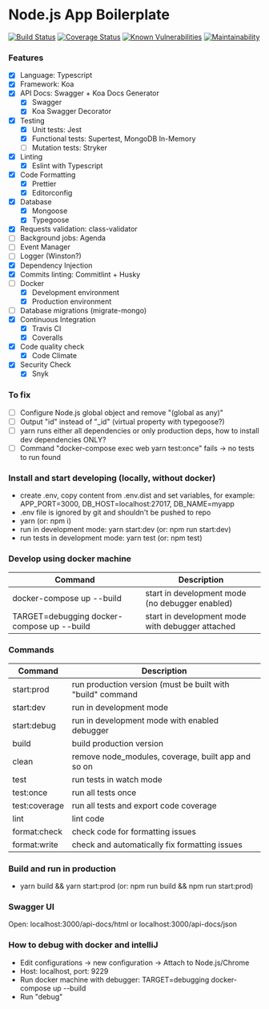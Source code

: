 # Node.js App Boilerplate

[![Build Status](https://travis-ci.org/kryz81/koa-ts-boilerplate.svg?branch=master)](https://travis-ci.org/kryz81/koa-ts-boilerplate.svg?branch=master)
[![Coverage Status](https://coveralls.io/repos/github/kryz81/koa-ts-boilerplate/badge.svg)](https://coveralls.io/github/kryz81/koa-ts-boilerplate)
[![Known Vulnerabilities](https://snyk.io/test/github/kryz81/koa-ts-boilerplate/badge.svg?targetFile=package.json)](https://snyk.io/test/github/kryz81/koa-ts-boilerplate?targetFile=package.json)
[![Maintainability](https://api.codeclimate.com/v1/badges/8d8e2c9b9ef9ad495e72/maintainability)](https://codeclimate.com/github/kryz81/koa-ts-boilerplate/maintainability)

### Features

- [x] Language: Typescript
- [x] Framework: Koa
- [x] API Docs: Swagger + Koa Docs Generator
  - [x] Swagger
  - [x] Koa Swagger Decorator
- [x] Testing
  - [x] Unit tests: Jest
  - [x] Functional tests: Supertest, MongoDB In-Memory
  - [ ] Mutation tests: Stryker
- [x] Linting
  - [x] Eslint with Typescript
- [x] Code Formatting
  - [x] Prettier
  - [x] Editorconfig
- [x] Database
  - [x] Mongoose
  - [x] Typegoose
- [x] Requests validation: class-validator
- [ ] Background jobs: Agenda
- [ ] Event Manager
- [ ] Logger (Winston?)
- [x] Dependency Injection
- [x] Commits linting: Commitlint + Husky
- [ ] Docker
  - [x] Development environment
  - [x] Production environment
- [ ] Database migrations (migrate-mongo)
- [x] Continuous Integration
  - [x] Travis CI
  - [x] Coveralls
- [x] Code quality check
  - [x] Code Climate
- [x] Security Check
  - [x] Snyk

### To fix

- [ ] Configure Node.js global object and remove "(global as any)"
- [ ] Output "id" instead of "\_id" (virtual property with typegoose?)
- [ ] yarn runs either all dependencies or only production deps, how to install dev dependencies ONLY?
- [ ] Command "docker-compose exec web yarn test:once" fails -> no tests to run found

### Install and start developing (locally, without docker)

- create .env, copy content from .env.dist and set variables, for example: APP_PORT=3000, DB_HOST=localhost:27017, DB_NAME=myapp
- .env file is ignored by git and shouldn't be pushed to repo
- yarn (or: npm i)
- run in development mode: yarn start:dev (or: npm run start:dev)
- run tests in development mode: yarn test (or: npm test)

### Develop using docker machine

| Command                                    | Description                                      |
| ------------------------------------------ | ------------------------------------------------ |
| docker-compose up --build                  | start in development mode (no debugger enabled)  |
| TARGET=debugging docker-compose up --build | start in development mode with debugger attached |

### Commands

| Command       | Description                                                |
| ------------- | ---------------------------------------------------------- |
| start:prod    | run production version (must be built with "build" command |
| start:dev     | run in development mode                                    |
| start:debug   | run in development mode with enabled debugger              |
| build         | build production version                                   |
| clean         | remove node_modules, coverage, built app and so on         |
| test          | run tests in watch mode                                    |
| test:once     | run all tests once                                         |
| test:coverage | run all tests and export code coverage                     |
| lint          | lint code                                                  |
| format:check  | check code for formatting issues                           |
| format:write  | check and automatically fix formatting issues              |

### Build and run in production

- yarn build && yarn start:prod (or: npm run build && npm run start:prod)

### Swagger UI

Open: localhost:3000/api-docs/html or localhost:3000/api-docs/json

### How to debug with docker and intelliJ

- Edit configurations -> new configuration -> Attach to Node.js/Chrome
- Host: localhost, port: 9229
- Run docker machine with debugger: TARGET=debugging docker-compose up --build
- Run "debug"
